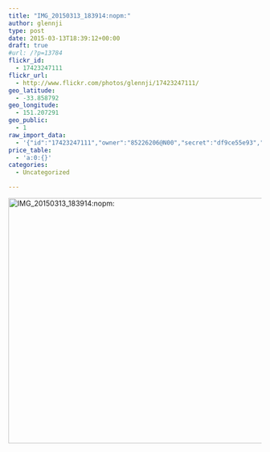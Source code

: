 ```yaml
---
title: "IMG_20150313_183914:nopm:"
author: glennji
type: post
date: 2015-03-13T18:39:12+00:00
draft: true
#url: /?p=13784
flickr_id:
  - 17423247111
flickr_url:
  - http://www.flickr.com/photos/glennji/17423247111/
geo_latitude:
  - -33.858792
geo_longitude:
  - 151.207291
geo_public:
  - 1
raw_import_data:
  - '{"id":"17423247111","owner":"85226206@N00","secret":"df9ce55e93","server":"8744","farm":9,"title":"IMG_20150313_183914:nopm:","ispublic":0,"isfriend":0,"isfamily":0,"description":{"_content":""},"dateupload":"1431087627","lastupdate":"1431087634","datetaken":"2015-03-13 18:39:12","datetakengranularity":"0","datetakenunknown":"0","ownername":"glennji","tags":"","machine_tags":"","originalsecret":"db613433aa","originalformat":"jpg","latitude":"-33.858792","longitude":"151.207291","accuracy":"16","context":0,"place_id":"uyU97kpTVLseY.4z4g","woeid":"26198434","geo_is_family":0,"geo_is_friend":0,"geo_is_contact":0,"geo_is_public":0,"media":"photo","media_status":"ready","url_o":"https://farm9.staticflickr.com/8744/17423247111_db613433aa_o.jpg","height_o":"3120","width_o":"4208"}'
price_table:
  - 'a:0:{}'
categories:
  - Uncategorized

---
```

<p class="flickr-image">
  <a href="http://www.flickr.com/photos/glennji/17423247111/" class="flickr-link"><img src="/wp-content/uploads/2015/03/17423247111_db613433aa_o-1024x759.jpg" width="660" height="489" alt="IMG_20150313_183914:nopm:" class="keyring-img" /></a>
</p>
